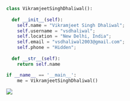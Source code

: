 ```python
class VikramjeetSinghDhaliwal():
    
  def __init__(self):
    self.name = "Vikramjeet Singh Dhaliwal";
    self.username = "vsdhaliwal";
    self.location = "New Delhi, India";
    self.email = "vsdhaliwal2003@gmail.com";
    self.phone = "Hidden";
  
  def __str__(self):
    return self.name

if __name__ == '__main__':
    me = VikramjeetSinghDhaliwal()
```

<img src="https://github-readme-stats.vercel.app/api?username=vsdhaliwal&show_icons=true" />
